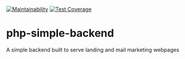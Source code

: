 [![Maintainability](https://api.codeclimate.com/v1/badges/ee466f2f6534d66fb886/maintainability)](https://codeclimate.com/github/startap-opensource/php-backend/maintainability)
[![Test Coverage](https://api.codeclimate.com/v1/badges/ee466f2f6534d66fb886/test_coverage)](https://codeclimate.com/github/startap-opensource/php-backend/test_coverage)

# php-simple-backend
A simple backend built to serve landing and mail marketing webpages
